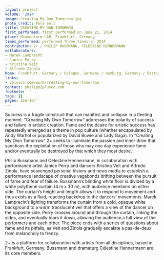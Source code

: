 ```yaml
---
layout: project
volume: '2014'
image: Creating_My_Own_Tomorrow.jpg
photo_credit: Pola Sell
title: CREATING MY OWN TOMORROW
first_performed: first performed on June 21, 2014
place: Mousonturm LAB, Frankfurt, Germany
times_performed: performed three times in 2014
contributor: 2+ / PHILIP BUSSMANN, CÉLESTINE HENNERMANN
collaborators:
- Marek Lamprecht
- Janice Perry
- Kristina Veit
- Alfredo Zinola
home: Frankfurt, Germany / Cologne. Germany / Hamburg, Germany / Ferrisburgh, Vermont
links:
- 2plusco.com/work/creating-my-own-tomorrow
contact: philip@2plusco.com
footnote: ''
tags: []
pages: 166-167
---
```


Success is a fragile construct that can manifest and collapse in a fleeting moment. “Creating My Own Tomorrow” addresses the polarity of success and failure in artistic creation. Fame and the desire for artistic success has repeatedly emerged as a theme in pop culture (whether encapsulated by Andy Warhol or popularized by David Bowie and Lady Gaga). In “Creating My Own Tomorrow” 2+ seeks to illuminate the passion and inner drive that sanctions the exploitation of those who may one day experience fame and/or eventually be destroyed by that which they most desire.

Philip Bussmann and Célestine Hennermann, in collaboration with performance artist Janice Perry and dancers Kristina Veit and Alfredo Zinola, have scavenged personal history and news media to establish a performance landscape of creative vagabonds drifting between the pursuit of fame and fear of failure. Bussmann’s blinding white floor is divided by a white polythene curtain (4 m x 30 m), with audience members on either side. The curtain’s height and length allows it to respond to movement and thus exists as a fluid, reacting backdrop to the dancers’ movements. Marek Lamprecht’s lighting transforms the curtain from a cold, opaque white background to a warm translucent veil that offers a view of the dancer on the opposite side. Perry crosses around and through the curtain, linking the sides, and eventually tears it down, allowing the audience a full view of the performers and each other. The piece ends with a series of questions about fame and its pitfalls, as Veit and Zinola gradually escalate a pas-de-deux from melancholy to frenzy.

2+ is a platform for collaboration with artists from all disciplines, based in Frankfurt, Germany. Bussmann and dramaturg Célestine Hennermann are its core members.
